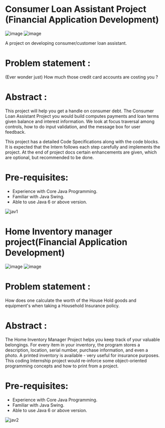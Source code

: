 # Consumer Loan Assistant Project (Financial Application Development)
![image](https://user-images.githubusercontent.com/86942586/178886452-07c7587c-d466-4e58-9364-9cbfe9f8fd78.png) 
![image](https://user-images.githubusercontent.com/86942586/178886769-50a3669b-8b7a-486b-b488-47463d6b1463.png)

A project on developing consumer/customer loan assistant.
# Problem statement : 
(Ever wonder just) How much those credit card accounts are costing you ?

# Abstract : 
This project will help you get a handle on consumer debt. The Consumer Loan Assistant Project you would build computes payments and loan terms given balance and interest information. We look at focus traversal among controls, how to do input validation, and the message box for user feedback.

This project has a detailed Code Specifications along with the code blocks. It is expected that the Intern follows each step carefully and implements the project. At the end of project docs certain enhancements are given, which are optional, but recommended to be done.

# Pre-requisites:
* Experience with Core Java Programming.
* Familiar with Java Swing.
* Able to use Java 6 or above version.

![jav1](https://user-images.githubusercontent.com/86942586/178886031-1666d3b9-1836-4207-8745-c9625d54d333.png)


# Home Inventory manager project(Financial Application Development)
![image](https://user-images.githubusercontent.com/86942586/178888209-61190cd9-03b9-49db-85cf-97d5e1f40bf2.png)
![image](https://user-images.githubusercontent.com/86942586/178888223-23c78806-9b12-43c2-b426-a8d3935c7c27.png)

# Problem statement : 
How does one calculate the worth of the House Hold goods and equipment's when taking a Household Insurance policy.

# Abstract : 
The Home Inventory Manager Project helps you keep track of your valuable belongings. For every item in your inventory, the program stores a description, location, serial number, purchase information, and even a photo. A printed inventory is available - very useful for insurance purposes. This coding Internship project would re-inforce some object-oriented programming concepts and how to print from a project.

# Pre-requisites:
* Experience with Core Java Programming.
* Familiar with Java Swing.
* Able to use Java 6 or above version.

![jav2](https://user-images.githubusercontent.com/86942586/178882704-9fe2f6db-652b-40de-a30d-f28557d032b2.jpg)
